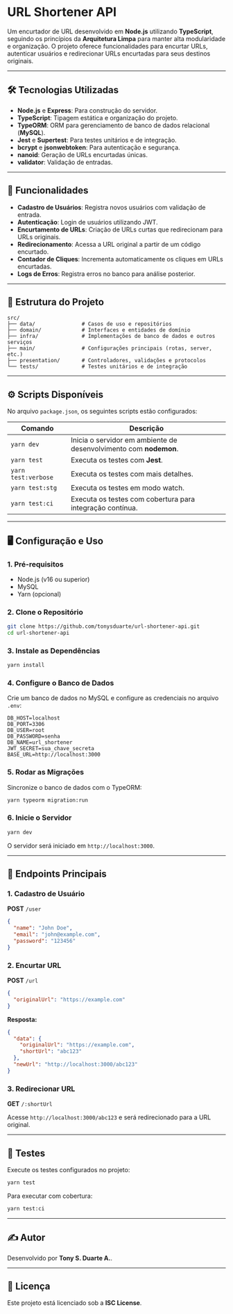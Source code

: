 # URL Shortener API

Um encurtador de URL desenvolvido em **Node.js** utilizando **TypeScript**, seguindo os princípios da **Arquitetura Limpa** para manter alta modularidade e organização. O projeto oferece funcionalidades para encurtar URLs, autenticar usuários e redirecionar URLs encurtadas para seus destinos originais.

---

## 🛠️ Tecnologias Utilizadas

- **Node.js** e **Express**: Para construção do servidor.
- **TypeScript**: Tipagem estática e organização do projeto.
- **TypeORM**: ORM para gerenciamento de banco de dados relacional (**MySQL**).
- **Jest** e **Supertest**: Para testes unitários e de integração.
- **bcrypt** e **jsonwebtoken**: Para autenticação e segurança.
- **nanoid**: Geração de URLs encurtadas únicas.
- **validator**: Validação de entradas.

---

## 🚀 Funcionalidades

- **Cadastro de Usuários**: Registra novos usuários com validação de entrada.
- **Autenticação**: Login de usuários utilizando JWT.
- **Encurtamento de URLs**: Criação de URLs curtas que redirecionam para URLs originais.
- **Redirecionamento**: Acessa a URL original a partir de um código encurtado.
- **Contador de Cliques**: Incrementa automaticamente os cliques em URLs encurtadas.
- **Logs de Erros**: Registra erros no banco para análise posterior.

---

## 📂 Estrutura do Projeto

```
src/
├── data/               # Casos de uso e repositórios
├── domain/             # Interfaces e entidades de domínio
├── infra/              # Implementações de banco de dados e outros serviços
├── main/               # Configurações principais (rotas, server, etc.)
├── presentation/       # Controladores, validações e protocolos
└── tests/              # Testes unitários e de integração
```

---

## ⚙️ Scripts Disponíveis

No arquivo `package.json`, os seguintes scripts estão configurados:

| Comando            | Descrição                                                                 |
|--------------------|---------------------------------------------------------------------------|
| `yarn dev`         | Inicia o servidor em ambiente de desenvolvimento com **nodemon**.         |
| `yarn test`        | Executa os testes com **Jest**.                                           |
| `yarn test:verbose`| Executa os testes com mais detalhes.                                      |
| `yarn test:stg`    | Executa os testes em modo watch.                                          |
| `yarn test:ci`     | Executa os testes com cobertura para integração contínua.                |

---

## 🖥️ Configuração e Uso

### 1. **Pré-requisitos**

- Node.js (v16 ou superior)
- MySQL
- Yarn (opcional)

### 2. **Clone o Repositório**

```bash
git clone https://github.com/tonysduarte/url-shortener-api.git
cd url-shortener-api
```

### 3. **Instale as Dependências**

```bash
yarn install
```

### 4. **Configure o Banco de Dados**

Crie um banco de dados no MySQL e configure as credenciais no arquivo `.env`:

```env
DB_HOST=localhost
DB_PORT=3306
DB_USER=root
DB_PASSWORD=senha
DB_NAME=url_shortener
JWT_SECRET=sua_chave_secreta
BASE_URL=http://localhost:3000
```

### 5. **Rodar as Migrações**

Sincronize o banco de dados com o TypeORM:

```bash
yarn typeorm migration:run
```

### 6. **Inicie o Servidor**

```bash
yarn dev
```

O servidor será iniciado em `http://localhost:3000`.

---

## 🔗 Endpoints Principais

### **1. Cadastro de Usuário**

**POST** `/user`

```json
{
  "name": "John Doe",
  "email": "john@example.com",
  "password": "123456"
}
```

### **2. Encurtar URL**

**POST** `/url`

```json
{
  "originalUrl": "https://example.com"
}
```

**Resposta:**

```json
{
  "data": {
    "originalUrl": "https://example.com",
    "shortUrl": "abc123"
  },
  "newUrl": "http://localhost:3000/abc123"
}
```

### **3. Redirecionar URL**

**GET** `/:shortUrl`

Acesse `http://localhost:3000/abc123` e será redirecionado para a URL original.

---

## 🧪 Testes

Execute os testes configurados no projeto:

```bash
yarn test
```

Para executar com cobertura:

```bash
yarn test:ci
```

---

## ✍️ Autor

Desenvolvido por **Tony S. Duarte A.**.

---

## 📜 Licença

Este projeto está licenciado sob a **ISC License**.

